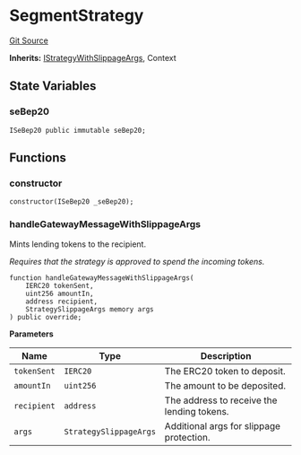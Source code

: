 # SegmentStrategy
[Git Source](https://github.com/bob-collective/bob/blob/master/src/gateway/strategy/SegmentStrategy.sol)

**Inherits:**
[IStrategyWithSlippageArgs](../../../gateway/IStrategy.sol/abstract.IStrategyWithSlippageArgs.md), Context


## State Variables
### seBep20

```solidity
ISeBep20 public immutable seBep20;
```


## Functions
### constructor


```solidity
constructor(ISeBep20 _seBep20);
```

### handleGatewayMessageWithSlippageArgs

Mints lending tokens to the recipient.

*Requires that the strategy is approved to spend the incoming tokens.*


```solidity
function handleGatewayMessageWithSlippageArgs(
    IERC20 tokenSent,
    uint256 amountIn,
    address recipient,
    StrategySlippageArgs memory args
) public override;
```
**Parameters**

|Name|Type|Description|
|----|----|-----------|
|`tokenSent`|`IERC20`|The ERC20 token to deposit.|
|`amountIn`|`uint256`|The amount to be deposited.|
|`recipient`|`address`|The address to receive the lending tokens.|
|`args`|`StrategySlippageArgs`|Additional args for slippage protection.|


